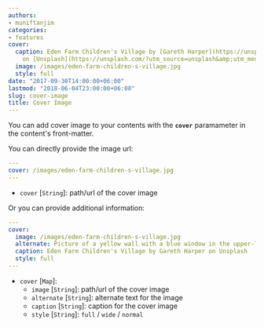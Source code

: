 ```yaml
---
authors:
- muniftanjim
categories:
- features
cover:
  caption: Eden Farm Children's Village by [Gareth Harper](https://unsplash.com/photos/yACpBcInUos?utm_source=unsplash&amp;utm_medium=referral&amp;utm_content=creditCopyText)
    on [Unsplash](https://unsplash.com/?utm_source=unsplash&amp;utm_medium=referral&amp;utm_content=creditCopyText)
  image: /images/eden-farm-children-s-village.jpg
  style: full
date: "2017-09-30T14:00:00+06:00"
lastmod: "2018-06-04T23:00:00+06:00"
slug: cover-image
title: Cover Image
---
```

You can add cover image to your contents with the **`cover`** paramameter in the content's front-matter.

You can directly provide the image url:
```yaml
---
cover: /images/eden-farm-children-s-village.jpg
---
```

- `cover` [`String`]: path/url of the cover image

Or you can provide additional information:
```yaml
---
cover:
  image: /images/eden-farm-children-s-village.jpg
  alternate: Picture of a yellow wall with a blue window in the upper-left corner
  caption: Eden Farm Children's Village by Gareth Harper on Unsplash
  style: full
---
```

- `cover` [`Map`]:
  - `image`   [`String`]: path/url of the cover image
  - `alternate` [`String`]: alternate text for the image
  - `caption` [`String`]: caption for the cover image
  - `style`   [`String`]: `full` / `wide` / `normal`
